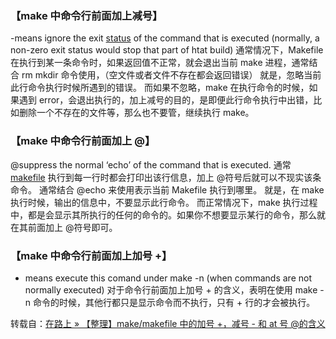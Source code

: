### 【make 中命令行前面加上减号】

-means ignore the exit [status](https://so.csdn.net/so/search?q=status&spm=1001.2101.3001.7020) of the command that is executed (normally, a non-zero exit status would stop that part of htat build) 通常情况下，Makefile 在执行到某一条命令时，如果返回值不正常，就会退出当前 make 进程，通常结合 rm mkdir 命令使用，（空文件或者文件不存在都会返回错误）
就是，忽略当前此行命令执行时候所遇到的错误。
而如果不忽略，make 在执行命令的时候，如果遇到 error，会退出执行的，加上减号的目的，是即便此行命令执行中出错，比如删除一个不存在的文件等，那么也不要管，继续执行 make。

### 【make 中命令行前面加上 @】

@suppress the normal ‘echo’ of the command that is executed. 通常 [makefile](https://so.csdn.net/so/search?q=makefile&spm=1001.2101.3001.7020) 执行到每一行时都会打印出该行信息，加上 @符号后就可以不现实该条命令。 通常结合 @echo 来使用表示当前 Makefile 执行到哪里。
就是，在 make 执行时候，输出的信息中，不要显示此行命令。
而正常情况下，make 执行过程中，都是会显示其所执行的任何的命令的。如果你不想要显示某行的命令，那么就在其前面加上 @符号即可。

### 【make 中命令行前面加上加号 +】

- means execute this comand under make -n (when commands are not normally executed)
对于命令行前面加上加号 + 的含义，表明在使用 make -n 命令的时候，其他行都只是显示命令而不执行，只有 + 行的才会被执行。

转载自：[在路上 » 【整理】make/makefile 中的加号 +，减号 - 和 at 号 @的含义](https://www.crifan.com/order_make__makefile_in_the_plus__minus_-_and_at_the_meaning_of_numbers/#:~:text=%E3%80%90make%E4%B8%AD%E5%91%BD%E4%BB%A4%E8%A1%8C%E5%89%8D%E9%9D%A2,%E4%B8%8D%E8%A6%81%E7%AE%A1%EF%BC%8C%E7%BB%A7%E7%BB%AD%E6%89%A7%E8%A1%8Cmake%E3%80%82)

